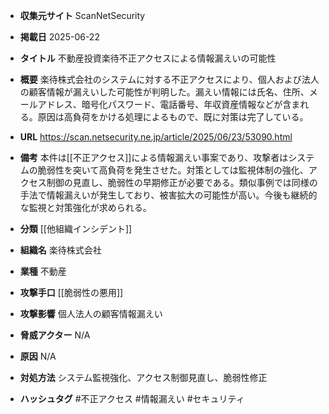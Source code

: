 - **収集元サイト**
ScanNetSecurity

- **掲載日**
2025-06-22

- **タイトル**
不動産投資楽待不正アクセスによる情報漏えいの可能性

- **概要**
楽待株式会社のシステムに対する不正アクセスにより、個人および法人の顧客情報が漏えいした可能性が判明した。漏えい情報には氏名、住所、メールアドレス、暗号化パスワード、電話番号、年収資産情報などが含まれる。原因は高負荷をかける処理によるもので、既に対策は完了している。

- **URL**
https://scan.netsecurity.ne.jp/article/2025/06/23/53090.html

- **備考**
本件は[[不正アクセス]]による情報漏えい事案であり、攻撃者はシステムの脆弱性を突いて高負荷を発生させた。対策としては監視体制の強化、アクセス制御の見直し、脆弱性の早期修正が必要である。類似事例では同様の手法で情報漏えいが発生しており、被害拡大の可能性が高い。今後も継続的な監視と対策強化が求められる。

- **分類**
[[他組織インシデント]]

- **組織名**
楽待株式会社

- **業種**
不動産

- **攻撃手口**
[[脆弱性の悪用]]

- **攻撃影響**
個人法人の顧客情報漏えい

- **脅威アクター**
N/A

- **原因**
N/A

- **対処方法**
システム監視強化、アクセス制御見直し、脆弱性修正

- **ハッシュタグ**
#不正アクセス #情報漏えい #セキュリティ
